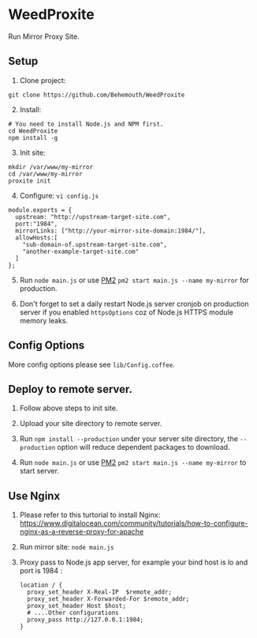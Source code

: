 # WeedProxite
Run Mirror Proxy Site.

## Setup

1. Clone project:
  ```
  git clone https://github.com/Behemouth/WeedProxite
  ```

2. Install:
  ```
  # You need to install Node.js and NPM first.
  cd WeedProxite
  npm install -g
  ```

3. Init site:
  ```
  mkdir /var/www/my-mirror
  cd /var/www/my-mirror
  proxite init
  ```
4. Configure: `vi config.js`
  ```
  module.exports = {
    upstream: "http://upstream-target-site.com",
    port:"1984",
    mirrorLinks: ["http://your-mirror-site-domain:1984/"],
    allowHosts:[
      "sub-domain-of.upstream-target-site.com",
      "another-example-target-site.com"
    ]
  };
  ```

5. Run `node main.js` or use [PM2](https://www.npmjs.com/package/pm2) `pm2 start main.js --name my-mirror` for production.

6. Don't forget to set a daily restart Node.js server cronjob on production server if you enabled `httpsOptions` coz of Node.js HTTPS module memory leaks.

## Config Options

More config options please see `lib/Config.coffee`.

## Deploy to remote server.

1. Follow above steps to init site.

2. Upload your site directory to remote server.

3. Run `npm install --production` under your server site directory, the `--production` option will reduce dependent packages to download.

4. Run `node main.js` or use [PM2](https://www.npmjs.com/package/pm2) `pm2 start main.js --name my-mirror` to start server.

## Use Nginx

1. Please refer to this turtorial to install Nginx:  https://www.digitalocean.com/community/tutorials/how-to-configure-nginx-as-a-reverse-proxy-for-apache

2. Run mirror site: `node main.js`

3. Proxy pass to Node.js app server, for example your bind host is lo and port is 1984 :
    ```
    location / {
      proxy_set_header X-Real-IP  $remote_addr;
      proxy_set_header X-Forwarded-For $remote_addr;
      proxy_set_header Host $host;
      # ....Other configurations
      proxy_pass http://127.0.0.1:1984;
    }
    ```


